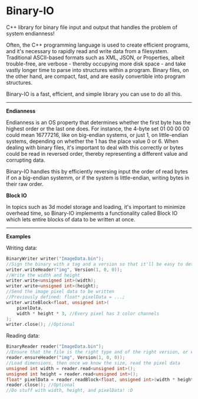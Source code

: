 # Binary-IO
C++ library for binary file input and output that handles the problem of system endianness!

Often, the C++ programming language is used to create efficient programs, and it's necessary to rapidly read and write data from a filesystem. Traditional ASCII-based formats such as XML, JSON, or Properties, albeit trouble-free, are verbose - thereby occupying more disk space - and take vastly longer time to parse into structures within a program. Binary files, on the other hand, are compact, fast, and are easily convertible into program structures.

Binary-IO is a fast, efficient, and simple library you can use to do all this.

---

**Endianness**

Endianness is an OS property that determines whether the first byte has the highest order or the last one does. For instance, the 4-byte set 01 00 00 00 could mean 16777216, like on big-endian systems, or just 1, on little-endian systems, depending on whether the 1 has the place value 0 or 6. When dealing with binary files, it's important to deal with this correctly or bytes could be read in reversed order, thereby representing a different value and corrupting data.

Binary-IO handles this by efficiently reversing input the order of read bytes if on a big-endian systemm, or if the system is little-endian, writing bytes in their raw order.

**Block IO**

In topics such as 3d model storage and loading, it's important to minimize overhead time, so Binary-IO implements a functionality called Block IO which lets entire blocks of data to be written at once.

---

**Examples**

Writing data:
```cpp
BinaryWriter writer("ImageData.bin");
//Sign the binary with a tag and a version so that it'll be easy to detect if we're reading an old version
writer.writeHeader("img", Version(1, 0, 0));
//Write the width and height
writer.write<unsigned int>(width);
writer.write<unsigned int>(height);
//Send the image pixel data to be written
//Previously defined: float* pixelData = ...;
writer.writeBlock<float, unsigned int>(
	pixelData,
	width * height * 3, //Every pixel has 3 color channels
);
writer.close(); //Optional
```
Reading data:
```cpp
BinaryReader reader("ImageData.bin");
//Ensure that the file is the right type and of the right version, or else discard it
reader.ensureHeader("img", Version(1, 0, 0));
//Load dimensions, then once we know the size, read the pixel data
unsigned int width = reader.read<unsigned int>();
unsigned int height = reader.read<unsigned int>();
float* pixelData = reader.readBlock<float, unsigned int>(width * height * 3);
reader.close(); //Optional
//Do stuff with width, height, and pixelData! :D
```
